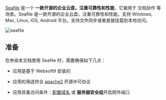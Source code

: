 [Seafile](https://www.seafile.com/home/) 是一个 **一款开源的企业云盘，注重可靠性和性能**，它被用于 文档协作  等场景。Seafile 是一款开源的企业云盘，注重可靠性和性能。支持 Windows, Mac, Linux, iOS, Android 平台。支持文件同步或者直接挂载到本地访问。


![seafile](https://libs.websoft9.com/Websoft9/DocsPicture/zh/seafile/seafile-gui-websoft9.png)


## 准备

在参阅本文档使用 Seafile 时，需要确保如下几点：

- 应用是基于 Websoft9 安装的

- 应用的用途符合 [apache2](https://opensource.org/licenses/Apache-2.0) 开源许可协议

- 应用具备访问条件：[配置域名](./domain-set) 或 **服务器安全组**开启网外端口